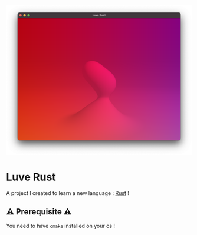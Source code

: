 ![](res/Screenshot.png)

# Luve Rust
A project I created to learn a new language : [Rust](https://www.rust-lang.org) !

## ⚠️ Prerequisite ⚠️
You need to have `cmake` installed on your os !